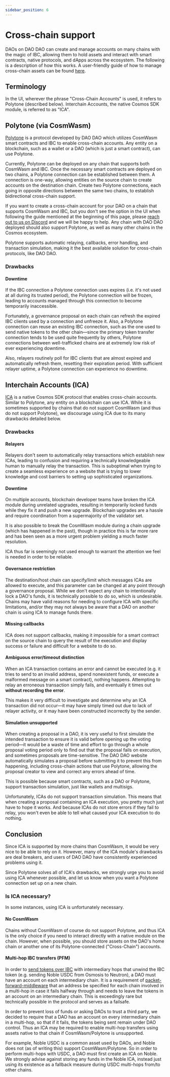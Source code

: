 ```yaml
---
sidebar_position: 6
---
```


# Cross-chain support

DAOs on DAO DAO can create and manage accounts on many chains with the magic of IBC, allowing them to hold assets and interact with smart contracts, native protocols, and dApps across the ecosystem. The following is a description of how this works. A user-friendly guide of how to manage cross-chain assets can be found [here](treasury/cross-chain/).

## Terminology

In the UI, wherever the phrase "Cross-Chain Accounts" is used, it refers to Polytone (described below). Interchain Accounts, the native Cosmos SDK module, is referred to as "ICA".

## Polytone (via CosmWasm)

[Polytone](https://github.com/cosmos/ibc-apps/tree/main/cosmwasm/polytone) is a protocol developed by DAO DAO which utilizes CosmWasm smart contracts and IBC to enable cross-chain accounts. Any entity on a blockchain, such as a wallet or a DAO (which is just a smart contract), can use Polytone.

Currently, Polytone can be deployed on any chain that supports both CosmWasm and IBC. Once the necessary smart contracts are deployed on two chains, a Polytone connection can be established between them. A connection is one-way, allowing entities on the source chain to create accounts on the destination chain. Create two Polytone connections, each going in opposite directions between the same two chains, to establish bidirectional cross-chain support.

If you want to create a cross-chain account for your DAO on a chain that supports CosmWasm and IBC, but you don't see the option in the UI when following the guide mentioned at the beginning of this page, please [reach out to us on Discord](https://discord.daodao.zone) and we will be happy to help. Any chain with DAO DAO deployed should also support Polytone, as well as many other chains in the Cosmos ecosystem.

Polytone supports automatic relaying, callbacks, error handling, and transaction simulation, making it the best available solution for cross-chain protocols, like DAO DAO.

### Drawbacks

#### Downtime

If the IBC connection a Polytone connection uses expires (i.e. it's not used at all during its trusted period), the Polytone connection will be frozen, leading to accounts managed through this connection to become temporarily inaccessible.

Fortunately, a governance proposal on each chain can refresh the expired IBC clients used by a connection and unfreeze it. Also, a Polytone connection can reuse an existing IBC connection, such as the one used to send native tokens to the other chain—since the primary token transfer connection tends to be used quite frequently by others, Polytone connections between well-trafficked chains are at extremely low risk of ever experiencing downtime.

Also, relayers routinely poll for IBC clients that are almost expired and automatically refresh them, resetting their expiration period. With sufficient relayer uptime, a Polytone connection can experience no downtime.

## Interchain Accounts (ICA)

[ICA](https://ibc.cosmos.network/main/apps/interchain-accounts/overview/) is a native Cosmos SDK protocol that enables cross-chain accounts. Similar to Polytone, any entity on a blockchain can use ICA. While it is sometimes supported by chains that do not support CosmWasm (and thus do not support Polytone), we discourage using ICA due to its many drawbacks detailed below.

### Drawbacks

#### Relayers

Relayers don't seem to automatically relay transactions which establish new ICAs, leading to confusion and requiring a technically knowledgeable human to manually relay the transaction. This is suboptimal when trying to create a seamless experience on a website that is trying to lower knowledge and cost barriers to setting up sophisticated organizations.

#### Downtime

On multiple accounts, blockchain developer teams have broken the ICA module during unrelated upgrades, resulting in temporarily locked funds while they fix it and push a new upgrade. Blockchain upgrades are a hassle and require coordination from a supermajority of the validator set.

It is also possible to break the CosmWasm module during a chain upgrade (which has happened in the past), though in practice this is far more rare and has been seen as a more urgent problem yielding a much faster resolution.

ICA thus far is seemingly not used enough to warrant the attention we feel is needed in order to be reliable.

#### Governance restriction

The destination/host chain can specify/limit which messages ICAs are allowed to execute, and this parameter can be changed at any point through a governance proposal. While we don't expect any chain to intentionally lock a DAO's funds, it is technically possible to do so, which is undesirable. Chains may have valid reasons for needing to configure ICA with specific limitations, and/or they may not always be aware that a DAO on another chain is using ICA to manage funds there.

#### Missing callbacks

ICA does not support callbacks, making it impossible for a smart contract on the source chain to query the result of the execution and display success or failure and difficult for a website to do so.

#### Ambiguous error/timeout distinction

When an ICA transaction contains an error and cannot be executed (e.g. it tries to send to an invalid address, spend nonexistent funds, or execute a malformed message on a smart contract), nothing happens. Attempting to relay an erroneous transaction simply fails, and eventually it times out **without recording the error**.

This makes it very difficult to investigate and determine why an ICA transaction did not occur—it may have simply timed out due to lack of relayer activity, or it may have been constructed incorrectly by the sender.

#### Simulation unsupported

When creating a proposal in a DAO, it is very useful to first simulate the intended transaction to ensure it is valid before opening up the voting period—it would be a waste of time and effort to go through a whole proposal voting period only to find out that the proposal fails on execution, and sometimes proposals are time-sensitive. The DAO DAO website automatically simulates a proposal before submitting it to prevent this from happening, including cross-chain actions that use Polytone, allowing the proposal creator to view and correct any errors ahead of time.

This is possible because smart contracts, such as a DAO or Polytone, support transaction simulation, just like wallets and multisigs.

Unfortunately, ICAs do not support transaction simulation. This means that when creating a proposal containing an ICA execution, you pretty much just have to hope it works. And because ICAs do not store errors if they fail to relay, you won't even be able to tell what caused your ICA execution to do nothing.

## Conclusion

Since ICA is supported by more chains than CosmWasm, it would be very nice to be able to rely on it. However, many of the ICA module's drawbacks are deal breakers, and users of DAO DAO have consistently experienced problems using it.

Since Polytone solves all of ICA's drawbacks, we strongly urge you to avoid using ICA whenever possible, and let us know when you want a Polytone connection set up on a new chain.

### Is ICA necessary?

In some instances, using ICA is unfortunately necessary.

#### No CosmWasm

Chains without CosmWasm of course do not support Polytone, and thus ICA is the only choice if you need to interact directly with a native module on the chain. However, when possible, you should store assets on the DAO's home chain or another one of its Polytone-connected ("Cross-Chain") accounts.

#### Multi-hop IBC transfers (PFM)

In order to [send tokens over IBC](treasury/send/#change-recipient-chain) with intermediary hops that unwind the IBC token (e.g. sending Noble USDC from Osmosis to Neutron), a DAO must have an account on each intermediary chain. It is a requirement of [packet-forward-middleware](https://github.com/cosmos/ibc-apps/tree/main/middleware/packet-forward-middleware) that an address be specified for each chain involved in a multi-hop in case it fails halfway through and needs to leave the tokens in an account on an intermediary chain. This is exceedingly rare but technically possible in the protocol and serves as a failsafe.

In order to prevent loss of funds or asking DAOs to trust a third party, we decided to require that a DAO has an account on every intermediary chain in a multi-hop, so that if it fails, the tokens being sent remain under DAO control. Thus an ICA may be required to enable multi-hop transfers using assets native to that chain if CosmWasm/Polytone is unsupported.

For example, Noble USDC is a common asset used by DAOs, and Noble does not (as of writing this) support CosmWasm/Polytone. So in order to perform multi-hops with USDC, a DAO must first create an ICA on Noble. We strongly advise against storing any funds in the Noble ICA, instead just using its existence as a fallback measure during USDC multi-hops from/to other chains.
